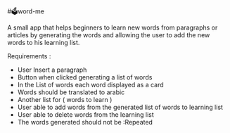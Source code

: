 #🗳word-me

A small app that helps beginners to  learn new words from paragraphs or articles by generating the words and allowing the user to add the new words to his learning list.

Requirements :
<ul>
<li>User Insert a paragraph </li>
<li>Button when clicked  generating a list of words</li>
<li>In the List of words each word displayed as a card </li>
<li>Words should be translated to arabic </li>
<li>Another list for ( words to learn )</li>
<li>User able to add words from the generated list of words to learning list </li>
<li>User able to delete words from the learning list </li>
<li>The words generated should not be :Repeated</li>
</ul>
 
